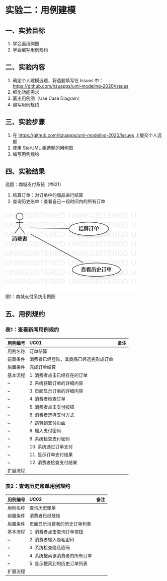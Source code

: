 # 实验二：用例建模
## 一、实验目标
1. 学会画用例图
2. 学会编写用例规约
## 二、实验内容
1. 确定个人建模选题，将选题填写在 Issues 中：
https://github.com/hzuapps/uml-modeling-2020/issues
2. 细化功能需求
3. 画出用例图（Use Case Diagram）
4. 编写用例规约
## 三、实验步骤
1. 在 https://github.com/hzuapps/uml-modeling-2020/issues 上提交个人选题
2. 使用 StarUML 画选题的用例图
3. 编写用例规约
## 四、实验结果
选题：商城支付系统（#921）
1. 结算订单：对订单中的商品进行结算
2. 查询历史账单：查看自己一段时间内的所有订单

![用例图](./UseCaseDiagram.jpg)  
图1：商城支付系统用例图

## 五、用例规约
### 表1：查看新闻用例规约  

用例编号  | UC01 | 备注  
-|:-|-  
用例名称  | 订单结算 |   
前置条件  | 消费者已经登陆，其商品已经选完形成订单 |    
后置条件  | 完成订单结算 |    
基本流程  | 1. 消费者点击已经存在的订单 |   
~| 2. 系统获取订单的详细内容 | 
~| 3. 页面显示订单的详细内容 |
~| 4. 消费者检查订单 |
~| 5. 消费者点击支付按钮 |
~| 6. 消费者选择支付方式 |
~| 7. 跳转到支付页面 |
~| 8. 输入支付密码  |
~| 9. 系统检查支付密码 |
~| 10. 系统通过订单支付  |
~| 11. 显示订单支付结果  |
~| 12. 消费者检查支付结果  |
扩展流程  |  | 

### 表2：查询历史账单用例规约  

用例编号  | UC02 | 备注  
-|:-|-  
用例名称  | 查询历史账单 |   
前置条件  | 消费者已经登陆 |    
后置条件  | 页面显示消费者的历史订单列表 |    
基本流程  | 1. 消费者点击查询订单按钮 |    
~| 2. 消费者输入隐私密码 |
~| 3. 系统检查隐私密码 |   
~| 4. 系统搜索该消费者的所有订单 |
~| 5. 显示搜索到的历史订单列表 |
扩展流程  |  |
